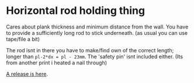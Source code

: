 # Horizontal rod holding thing

Cares about plank thickness and minimum distance from the wall. 
You have to provide a sufficiently long rod to stick underneath.
(as usual  you can use tape/file a bit)

The rod isnt in there you have to make/find own of the correct length;
longer than `pl-2*dx = pl - 23mm`. The 'safety pin' isnt included either.
(Its from another print i heated a nail through)  

[A release is here](http://www.thingiverse.com/thing:79389/).
